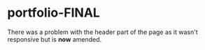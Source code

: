 # portfolio-FINAL
There was a problem with the header part of the page as it wasn't responsive but is **now** amended.
